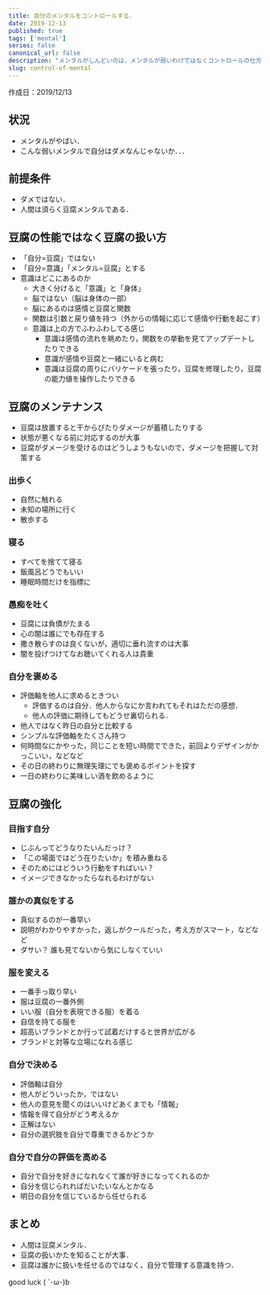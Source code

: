 ```yaml
---
title: 自分のメンタルをコントロールする．
date: 2019-12-13
published: true
tags: ['mental']
series: false
canonical_url: false
description: "メンタルがしんどいのは，メンタルが弱いわけではなくコントロールの仕方を知らないだけである．"
slug: control-of-mental
---
```


作成日：2019/12/13

## 状況

- メンタルがやばい．
- こんな弱いメンタルで自分はダメなんじゃないか．．．

## 前提条件

- ダメではない．
- 人間は須らく豆腐メンタルである．

## 豆腐の性能ではなく豆腐の扱い方
- 「自分=豆腐」ではない
- 「自分=意識」「メンタル=豆腐」とする
- 意識はどこにあるのか
  - 大きく分けると「意識」と「身体」
  - 脳ではない（脳は身体の一部）
  - 脳にあるのは感情と豆腐と関数
  - 関数は引数と戻り値を持つ（外からの情報に応じて感情や行動を起こす）
  - 意識は上の方でふわふわしてる感じ
    - 意識は感情の流れを眺めたり，関数をの挙動を見てアップデートしたりできる
    - 意識が感情や豆腐と一緒にいると病む
    - 意識は豆腐の周りにバリケードを張ったり，豆腐を修理したり，豆腐の能力値を操作したりできる

## 豆腐のメンテナンス
- 豆腐は放置すると干からびたりダメージが蓄積したりする
- 状態が悪くなる前に対応するのが大事
- 豆腐がダメージを受けるのはどうしようもないので，ダメージを把握して対策する

### 出歩く
- 自然に触れる
- 未知の場所に行く
- 散歩する

### 寝る
- すべてを捨てて寝る
- 飯風呂どうでもいい
- 睡眠時間だけを指標に

### 愚痴を吐く
- 豆腐には負債がたまる
- 心の闇は誰にでも存在する
- 撒き散らすのは良くないが，適切に垂れ流すのは大事
- 闇を投げつけてなお聴いてくれる人は貴重

### 自分を褒める
- 評価軸を他人に求めるときつい
  - 評価するのは自分．他人からなにか言われてもそれはただの感想．
  - 他人の評価に期待してもどうせ裏切られる．
- 他人ではなく昨日の自分と比較する
- シンプルな評価軸をたくさん持つ
- 何時間なにかやった，同じことを短い時間でできた，前回よりデザインがかっこいい，などなど
- その日の終わりに無理矢理にでも褒めるポイントを探す
- 一日の終わりに美味しい酒を飲めるように

## 豆腐の強化

### 目指す自分
- じぶんってどうなりたいんだっけ？
- 「この場面ではどう在りたいか」を積み重ねる
- そのためにはどういう行動をすればいい？
- イメージできなかったらなれるわけがない

### 誰かの真似をする
- 真似するのが一番早い
- 説明がわかりやすかった，返しがクールだった，考え方がスマート，などなど
- ダサい？ 誰も見てないから気にしなくていい

### 服を変える
- 一番手っ取り早い
- 服は豆腐の一番外側
- いい服（自分を表現できる服）を着る
- 自信を持てる服を
- 超高いブランドとか行って試着だけすると世界が広がる
- ブランドと対等な立場になれる感じ

### 自分で決める
- 評価軸は自分
- 他人がどういったか，ではない
- 他人の意見を聞くのはいいけどあくまでも「情報」
- 情報を得て自分がどう考えるか
- 正解はない
- 自分の選択肢を自分で尊重できるかどうか

### 自分で自分の評価を高める
- 自分で自分を好きになれなくて誰が好きになってくれるのか
- 自分を信じられればだいたいなんとかなる
- 明日の自分を信じているから任せられる

## まとめ

- 人間は豆腐メンタル．
- 豆腐の扱いかたを知ることが大事．
- 豆腐は誰かに扱いを任せるのではなく，自分で管理する意識を持つ．

good luck ( `･ω･)b

